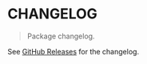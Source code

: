 # CHANGELOG

> Package changelog.

See [GitHub Releases](https://github.com/stdlib-js/array-base-ones4d/releases) for the changelog.